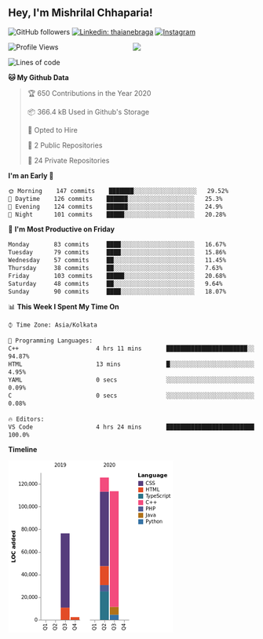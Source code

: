 <h2>Hey, I'm Mishrilal Chhaparia!</h2>

<!-- ![Mishrilal's github stats](https://github-readme-stats.vercel.app/api?username=mishrilal&theme=blue-green&show_icons=true&count_private=true) -->
![GitHub followers](https://img.shields.io/github/followers/mishrilal?color=181717&label=Follow%20%40mishrilal&logo=Github&style=for-the-badge)
[![Linkedin: thaianebraga](https://img.shields.io/badge/linkedin-%230077B5.svg?&style=for-the-badge&logo=linkedin&logoColor=white&link=https://www.linkedin.com/in/mishrilal-chhaparia-074969192/)](https://www.linkedin.com/in/mishrilal-chhaparia-074969192/)
[![Instagram](https://img.shields.io/badge/instagram-%23E4405F.svg?&style=for-the-badge&logo=instagram&logoColor=white&link=https://www.instagram.com/am_mishri/)](https://www.instagram.com/am_mishri/)


<img align='right' src="https://avatars1.githubusercontent.com/u/53535840?s=400&u=ccbf62c3091d7277d104d3666e4598207f27c197&v=4" width="250">

<!--START_SECTION:waka-->
![Profile Views](http://img.shields.io/badge/Profile%20Views-96-blue)

![Lines of code](https://img.shields.io/badge/From%20Hello%20World%20I%27ve%20Written-318404%20lines%20of%20code-blue)

**🐱 My Github Data** 

> 🏆 650 Contributions in the Year 2020
 > 
> 📦 366.4 kB Used in Github's Storage 
 > 
> 💼 Opted to Hire
 > 
> 📜 2 Public Repositories
 > 
> 🔑 24 Private Repositories 

**I'm an Early 🐤** 

```text
🌞 Morning    147 commits    ███████░░░░░░░░░░░░░░░░░░   29.52% 
🌆 Daytime    126 commits    ██████░░░░░░░░░░░░░░░░░░░   25.3% 
🌃 Evening    124 commits    ██████░░░░░░░░░░░░░░░░░░░   24.9% 
🌙 Night      101 commits    █████░░░░░░░░░░░░░░░░░░░░   20.28%

```
📅 **I'm Most Productive on Friday** 

```text
Monday       83 commits     ████░░░░░░░░░░░░░░░░░░░░░   16.67% 
Tuesday      79 commits     ████░░░░░░░░░░░░░░░░░░░░░   15.86% 
Wednesday    57 commits     ██░░░░░░░░░░░░░░░░░░░░░░░   11.45% 
Thursday     38 commits     ██░░░░░░░░░░░░░░░░░░░░░░░   7.63% 
Friday       103 commits    █████░░░░░░░░░░░░░░░░░░░░   20.68% 
Saturday     48 commits     ██░░░░░░░░░░░░░░░░░░░░░░░   9.64% 
Sunday       90 commits     ████░░░░░░░░░░░░░░░░░░░░░   18.07%

```


📊 **This Week I Spent My Time On** 

```text
⌚︎ Time Zone: Asia/Kolkata

💬 Programming Languages: 
C++                      4 hrs 11 mins       ███████████████████████░░   94.87% 
HTML                     13 mins             █░░░░░░░░░░░░░░░░░░░░░░░░   4.95% 
YAML                     0 secs              ░░░░░░░░░░░░░░░░░░░░░░░░░   0.09% 
C                        0 secs              ░░░░░░░░░░░░░░░░░░░░░░░░░   0.08%

🔥 Editors: 
VS Code                  4 hrs 24 mins       █████████████████████████   100.0%

```

**Timeline**

![Chart not found](https://github.com/mishrilal/mishrilal/blob/master/charts/bar_graph.png) 


<!--END_SECTION:waka-->
